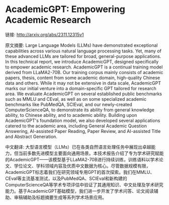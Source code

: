# AcademicGPT: Empowering Academic Research

链接: http://arxiv.org/abs/2311.12315v1

原文摘要:
Large Language Models (LLMs) have demonstrated exceptional capabilities
across various natural language processing tasks. Yet, many of these advanced
LLMs are tailored for broad, general-purpose applications. In this technical
report, we introduce AcademicGPT, designed specifically to empower academic
research. AcademicGPT is a continual training model derived from LLaMA2-70B.
Our training corpus mainly consists of academic papers, thesis, content from
some academic domain, high-quality Chinese data and others. While it may not be
extensive in data scale, AcademicGPT marks our initial venture into a
domain-specific GPT tailored for research area. We evaluate AcademicGPT on
several established public benchmarks such as MMLU and CEval, as well as on
some specialized academic benchmarks like PubMedQA, SCIEval, and our
newly-created ComputerScienceQA, to demonstrate its ability from general
knowledge ability, to Chinese ability, and to academic ability. Building upon
AcademicGPT's foundation model, we also developed several applications catered
to the academic area, including General Academic Question Answering,
AI-assisted Paper Reading, Paper Review, and AI-assisted Title and Abstract
Generation.

中文翻译:
大型语言模型（LLMs）已在各类自然语言处理任务中展现出卓越能力，但当前多数先进模型主要面向通用场景。本技术报告介绍了专为学术研究赋能的AcademicGPT——该模型基于LLaMA2-70B进行持续训练，训练语料以学术论文、学位论文、学科领域内容及优质中文数据为核心。尽管数据规模有限，AcademicGPT标志着我们在研究领域专用GPT的首次探索。我们在MMLU、CEval等主流基准测试，以及PubMedQA、SCIEval和新构建的ComputerScienceQA等学术专项评估中验证了其通用知识、中文处理及学术研究能力。基于AcademicGPT基础模型，我们进一步开发了学术问答、论文阅读辅助、审稿辅助及标题摘要生成等系列学术场景应用。
